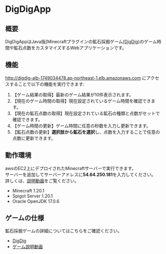 # DigDigApp
## 概要
DigDigAppはJava版[Minecraftプラグインの鉱石採掘ゲーム[(DigDig)](https://github.com/tai442/DigDig.git)のゲーム時間や鉱石点数をカスタマイズするWebアプリケーションです。
## 機能
http://digdig-alb-1749034478.ap-northeast-1.elb.amazonaws.com にアクセスすることで以下の機能を実行できます:
1. 【ゲーム結果の取得】最新のゲーム結果が10件表示されます。
2. 【現在のゲーム時間の取得】現在設定されているゲーム時間を確認できます。
3. 【現在の鉱石点数の取得】現在設定されている鉱石の種類と点数がセットで確認できます。
4. 【ゲーム時間の更新】ゲーム時間に任意の秒数を入力し更新できます。
5. 【鉱石点数の更新】**選択肢から鉱石を選択**し、点数を入力することで任意の点数に更新できます。  
## 動作環境  
awsのEC2上にデプロイされたMinecraftサーバーで実行できます。  
サーバーを追加してサーバーアドレスに**54.64.250.181**を入力してください。  
詳しくは、[説明動画](https://youtu.be/mFVMt-t8yx4)をご覧ください。
- Minecraft 1.20.1
- Spigot Server 1.20.1
- Oracle OpenJDK 17.0.6
## ゲームの仕様 
鉱石採掘ゲームの詳細についてはこちらをご確認ください。
- [DigDig](https://github.com/tai442/DigDig.git)
- [ゲーム説明動画](https://youtu.be/WqAqVxleHys)
